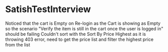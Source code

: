# SatishTestInterview

Noticed that the cart is Empty on Re-login as the Cart is showing as Empty so the scenario "Verify the item is still in the cart once the user is logged in" should be failing
Couldn't sort with the Sort By Price Highest as it is throwing 403 error, need to get the price list and filter the highest price from the list